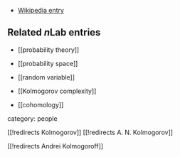 

* [Wikipedia entry](http://en.wikipedia.org/wiki/Andrey_Kolmogorov)

## Related $n$Lab entries

* [[probability theory]]

* [[probability space]]

* [[random variable]]

* [[Kolmogorov complexity]]

* [[cohomology]]

category: people

[[!redirects Kolmogorov]]
[[!redirects A. N. Kolmogorov]]

[[!redirects Andrei Kolmogoroff]]
